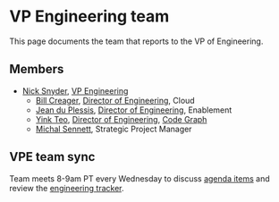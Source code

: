 # VP Engineering team

This page documents the team that reports to the VP of Engineering.

## Members

- [Nick Snyder](../../../../team/index.md#nick-snyder), [VP Engineering](../roles/index.md#vp-engineering)
  - [Bill Creager](../../../../team/index.md#bill-creager), [Director of Engineering](../roles/index.md#director-of-engineering), Cloud
  - [Jean du Plessis](../../../../team/index.md#jean-du-plessis), [Director of Engineering](../roles/index.md#engineering-manager), Enablement
  - [Yink Teo](../../../../team/index.md#yink-teo), [Director of Engineering](../roles/index.md#director-of-engineering), [Code Graph](../code-graph/index.md)
  - [Michal Sennett](../../../../team/index.md#michal-sennett), Strategic Project Manager

## VPE team sync

Team meets 8-9am PT every Wednesday to discuss [agenda items](https://docs.google.com/document/d/1tM8HEKY7_RcBKKIlMZnYXTiVwPAoAFGFzouaEMuGOpk/edit) and review the [engineering tracker](https://github.com/orgs/sourcegraph/projects/214/views/16).
